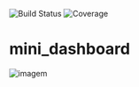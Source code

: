 ![Build Status](https://img.shields.io/badge/build-passing-brightgreen)
![Coverage](https://img.shields.io/badge/coverage-95%25-green)
# mini_dashboard

![imagem](https://github.com/user-attachments/assets/af1b7030-2169-450d-b00c-19a18ffa6868)
